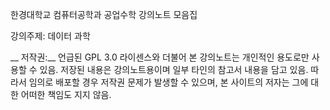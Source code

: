 한경대학교 컴퓨터공학과 공업수학 강의노트 모음집

강의주제: 데이터 과학

__ 저작권:__ 언급된 GPL 3.0 라이센스와 더불어 본 강의노트는 개인적인 용도로만 사용할 수 있음. 저장된 내용은 강의노트용이며 일부 타인의 참고서 내용을 담고 있음. 따라서 임의로 배포할 경우 저작권 문제가 발생할 수 있으며, 본 사이트의 저자는 그에 대한 어떠한 책임도 지지 않음.
